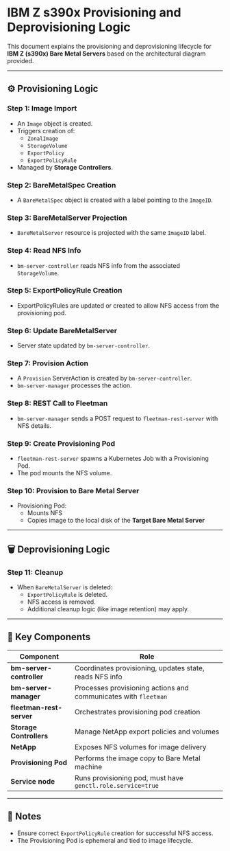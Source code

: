 
# IBM Z s390x Provisioning and Deprovisioning Logic

This document explains the provisioning and deprovisioning lifecycle for **IBM Z (s390x) Bare Metal Servers** based on the architectural diagram provided.

---

## ⚙️ Provisioning Logic

### Step 1: Image Import
- An `Image` object is created.
- Triggers creation of:
  - `ZonalImage`
  - `StorageVolume`
  - `ExportPolicy`
  - `ExportPolicyRule`
- Managed by **Storage Controllers**.

### Step 2: BareMetalSpec Creation
- A `BareMetalSpec` object is created with a label pointing to the `ImageID`.

### Step 3: BareMetalServer Projection
- `BareMetalServer` resource is projected with the same `ImageID` label.

### Step 4: Read NFS Info
- `bm-server-controller` reads NFS info from the associated `StorageVolume`.

### Step 5: ExportPolicyRule Creation
- ExportPolicyRules are updated or created to allow NFS access from the provisioning pod.

### Step 6: Update BareMetalServer
- Server state updated by `bm-server-controller`.

### Step 7: Provision Action
- A `Provision` ServerAction is created by `bm-server-controller`.
- `bm-server-manager` processes the action.

### Step 8: REST Call to Fleetman
- `bm-server-manager` sends a POST request to `fleetman-rest-server` with NFS details.

### Step 9: Create Provisioning Pod
- `fleetman-rest-server` spawns a Kubernetes Job with a Provisioning Pod.
- The pod mounts the NFS volume.

### Step 10: Provision to Bare Metal Server
- Provisioning Pod:
  - Mounts NFS
  - Copies image to the local disk of the **Target Bare Metal Server**

---

## 🗑️ Deprovisioning Logic

### Step 11: Cleanup
- When `BareMetalServer` is deleted:
  - `ExportPolicyRule` is deleted.
  - NFS access is removed.
  - Additional cleanup logic (like image retention) may apply.

---

## 🧠 Key Components

| Component | Role |
|----------|------|
| **bm-server-controller** | Coordinates provisioning, updates state, reads NFS info |
| **bm-server-manager** | Processes provisioning actions and communicates with `fleetman` |
| **fleetman-rest-server** | Orchestrates provisioning pod creation |
| **Storage Controllers** | Manage NetApp export policies and volumes |
| **NetApp** | Exposes NFS volumes for image delivery |
| **Provisioning Pod** | Performs the image copy to Bare Metal machine |
| **Service node** | Runs provisioning pod, must have `genctl.role.service=true` |

---

## 📌 Notes
- Ensure correct `ExportPolicyRule` creation for successful NFS access.
- The Provisioning Pod is ephemeral and tied to image lifecycle.
